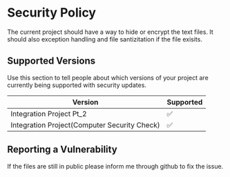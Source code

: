 # Security Policy
The current project should have a way to hide or encrypt the text files. 
It should also exception handling and file santizitation if the file exisits.
## Supported Versions

Use this section to tell people about which versions of your project are
currently being supported with security updates.

| Version                                     | Supported          |
| ------------------------------------------  | ------------------ |
|Integration Project Pt_2                     | :white_check_mark: |
|Integration Project(Computer Security Check) | :white_check_mark: |


## Reporting a Vulnerability
If the files are still in public please inform me through github to fix the issue.
